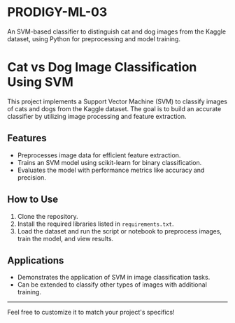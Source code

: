 # PRODIGY-ML-03
An SVM-based classifier to distinguish cat and dog images from the Kaggle dataset, using Python for preprocessing and model training.
# Cat vs Dog Image Classification Using SVM

This project implements a Support Vector Machine (SVM) to classify images of cats and dogs from the Kaggle dataset. The goal is to build an accurate classifier by utilizing image processing and feature extraction.

## Features
- Preprocesses image data for efficient feature extraction.
- Trains an SVM model using scikit-learn for binary classification.
- Evaluates the model with performance metrics like accuracy and precision.

## How to Use
1. Clone the repository.
2. Install the required libraries listed in `requirements.txt`.
3. Load the dataset and run the script or notebook to preprocess images, train the model, and view results.

## Applications
- Demonstrates the application of SVM in image classification tasks.
- Can be extended to classify other types of images with additional training.

---

Feel free to customize it to match your project's specifics!
